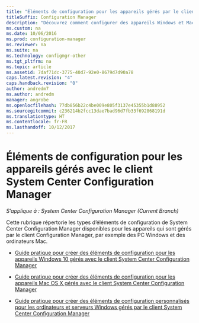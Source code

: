 ```yaml
---
title: "Éléments de configuration pour les appareils gérés par le client "
titleSuffix: Configuration Manager
description: "Découvrez comment configurer des appareils Windows et Mac gérés avec le client System Center Configuration Manager."
ms.custom: na
ms.date: 10/06/2016
ms.prod: configuration-manager
ms.reviewer: na
ms.suite: na
ms.technology: configmgr-other
ms.tgt_pltfrm: na
ms.topic: article
ms.assetid: 7daf71dc-3775-40d7-92e0-8679d7d90a78
caps.latest.revision: "4"
caps.handback.revision: "0"
author: andredm7
ms.author: andredm
manager: angrobe
ms.openlocfilehash: 77db856b22c4be009e805f3137e45355b1d88952
ms.sourcegitcommit: c236214b2fcc13dae7bad96d7fb33f692868191d
ms.translationtype: HT
ms.contentlocale: fr-FR
ms.lasthandoff: 10/12/2017
---
```

# <a name="configuration-items-for-devices-managed-with-the-system-center-configuration-manager-client"></a>Éléments de configuration pour les appareils gérés avec le client System Center Configuration Manager

*S’applique à : System Center Configuration Manager (Current Branch)*

Cette rubrique répertorie les types d’éléments de configuration de System Center Configuration Manager disponibles pour les appareils qui sont gérés par le client Configuration Manager, par exemple des PC Windows et des ordinateurs Mac.  

-   [Guide pratique pour créer des éléments de configuration pour les appareils Windows 10 gérés avec le client System Center Configuration Manager](../../compliance/deploy-use/create-configuration-items-for-windows-10-devices-managed-with-the-client.md)  

-   [Guide pratique pour créer des éléments de configuration pour les appareils Mac OS X gérés avec le client System Center Configuration Manager](../../compliance/deploy-use/create-configuration-items-for-mac-os-x-devices-managed-with-the-client.md)  

-   [Guide pratique pour créer des éléments de configuration personnalisés pour les ordinateurs et serveurs Windows gérés par le client System Center Configuration Manager](../../compliance/deploy-use/create-custom-configuration-items-for-windows-desktop-and-server-computers-managed-with-the-client.md)  
